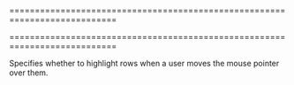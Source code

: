 ===========================================================================
<!--handmade--><!--/handmade-->
<!--merge--><!--/merge-->
===========================================================================

<!--shortDescription-->
Specifies whether to highlight rows when a user moves the mouse pointer over them.
<!--/shortDescription-->